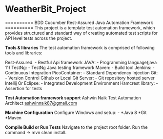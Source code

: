# WeatherBit_Project
========== BDD Cucumber Rest-Assured Java Automation Framework ==========
This project is a template test automation framework, which provides structured and standard way of creating automated test scripts for API level tests across the project.

**Tools & libraries**
The test automation framework is comprised of following tools and libraries: 

Rest-Assured: - Restful Api framework
JAVA: - Programming language(java 11)
TestNg: - TestNg Java testing framework
Maven: - Build tool
Jenkins: - Continuous Integration
PicoContainer: - Standard Dependency Injection
Git: - Version Control
Github or Local Git Server: - Git repository hosted server
Intellij Or Eclipse: - Integrated Development Environment
Hamcrest library: - Assertion for tests

**Test Automation framework support**
Ashwin Naik
Test Automation Architect
ashwinnaik87@gmail.com

**Machine Configuration**
Configure Windows and setup: -
*Java 8
*Git *Maven

**Compile Build or Run Tests**
Navigate to the project root folder.
Run the command -> mvn clean install.
